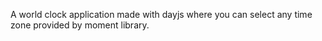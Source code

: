 A world clock application made with dayjs where you can select any time zone provided by moment library.

